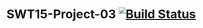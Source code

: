 SWT15-Project-03 [![Build Status](https://travis-ci.org/HPI-SWA-Teaching/SWT15-Project-03.svg)](https://travis-ci.org/HPI-SWA-Teaching/SWT15-Project-03)
===================
